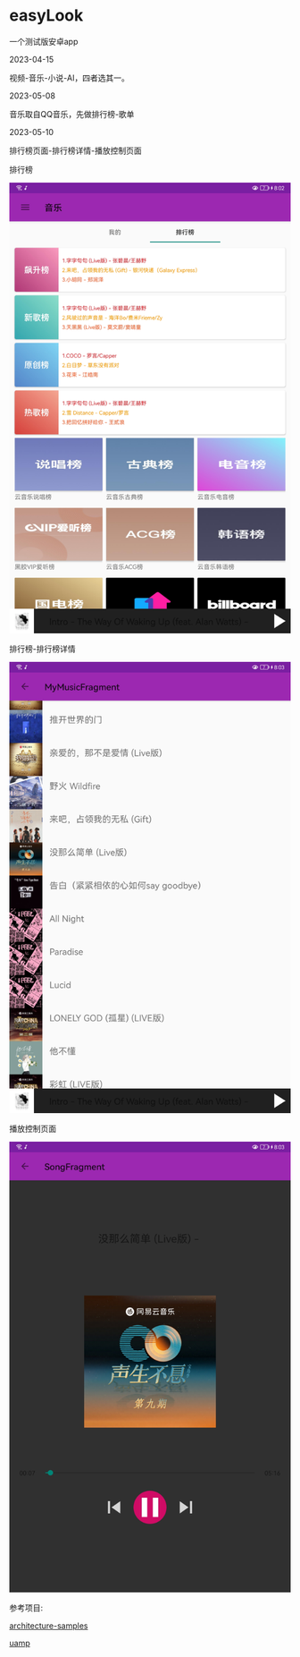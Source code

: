 # easyLook
一个测试版安卓app

2023-04-15

视频-音乐-小说-AI，四者选其一。

2023-05-08

音乐取自QQ音乐，先做排行榜-歌单

2023-05-10

排行榜页面-排行榜详情-播放控制页面

排行榜

![image](https://github.com/VCE-K/EasyLook/blob/main/image/image-20230518200501030.png)

排行榜-排行榜详情

![image](https://github.com/VCE-K/EasyLook/blob/main/image/image-20230518200446914.png)

播放控制页面

![image](https://github.com/VCE-K/EasyLook/blob/main/image/image-20230518200522342.png)



参考项目:

[architecture-samples](https://github.com/android/architecture-samples)

[uamp](https://github.com/android/uamp)






